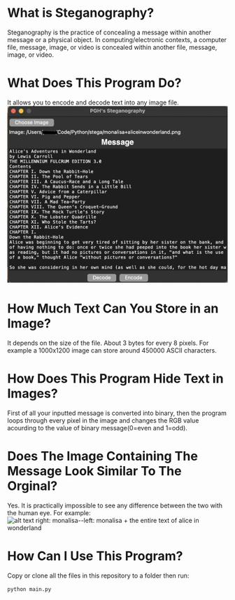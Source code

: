 # What is Steganography?   
Steganography is the practice of concealing a message within another message or a physical object. In computing/electronic contexts, a computer file, message, image, or video is concealed within another file, message, image, or video.  

# What Does This Program Do?   
It allows you to encode and decode text into any image file. 
![alt text](https://github.com/Procedurally-Generated-Human/Steganography-App/blob/main/Screen%20Shot%202021-11-02%20at%2011.04.01%20AM.png)

# How Much Text Can You Store in an Image?  
It depends on the size of the file. About 3 bytes for every 8 pixels. For example a 1000x1200 image can store around 450000 ASCII characters.  

# How Does This Program Hide Text in Images?  
First of all your inputted message is converted into binary, then the program loops through every pixel in the image and changes the RGB value acourding to the value of binary message(0=even and 1=odd).

# Does The Image Containing The Message Look Similar To The Orginal?  
Yes. It is practically impossible to see any difference between the two with the human eye. For example:  
![alt text](https://github.com/Procedurally-Generated-Human/Steganography-App/blob/main/comparison.jpeg) 
right: monalisa--left: monalisa + the entire text of alice in wonderland
  
# How Can I Use This Program?
Copy or clone all the files in this repository to a folder then run:
```
python main.py
```


